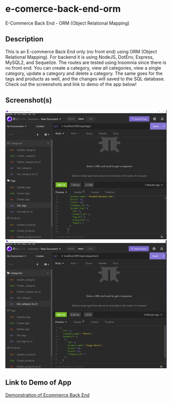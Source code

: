# e-comerce-back-end-orm

E-Commerce Back End - ORM (Object Relational Mapping)

## Description

This is an E-commerce Back End only (no front end) using ORM (Object Relational Mapping). For backend it is using NodeJS, DotEnv, Express, MySQL2, and Sequelize. The routes are tested using Insomnia since there is no front end. You can create a category, view all categories, view a single category, update a category and delete a category. The same goes for the tags and products as well, and the changes will saved to the SQL database. Check out the screenshots and link to demo of the app below!

## Screenshot(s)

![Screenshot 1](./docs/Assets/Screenshot1.png)
![Screenshot 2](./docs/Assets/Screenshot2.png)

## Link to Demo of App

[Demonstration of Ecommerce Back End](https://drive.google.com/file/d/1tjvueIiX8vkLAUO_vMdpCAHm8xOGQgrd/view)
